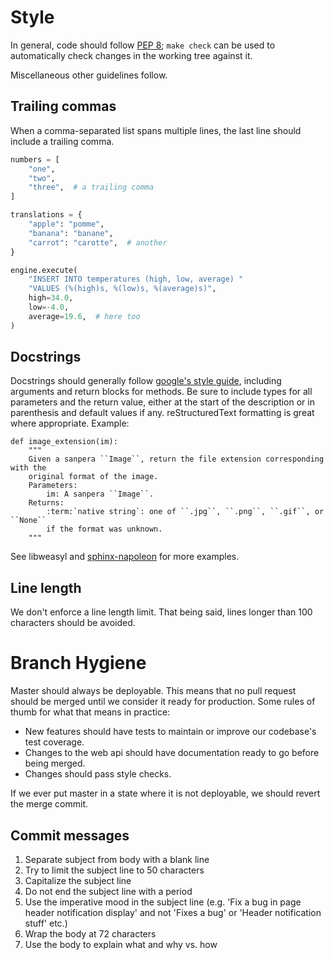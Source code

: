 # Style

In general, code should follow [PEP 8]; `make check` can be used to automatically check changes in the working tree against it.

Miscellaneous other guidelines follow.

## Trailing commas

When a comma-separated list spans multiple lines, the last line should include a trailing comma.

```python
numbers = [
    "one",
    "two",
    "three",  # a trailing comma
]
```

```python
translations = {
    "apple": "pomme",
    "banana": "banane",
    "carrot": "carotte",  # another
}
```

```python
engine.execute(
    "INSERT INTO temperatures (high, low, average) "
    "VALUES (%(high)s, %(low)s, %(average)s)",
    high=34.0,
    low=-4.0,
    average=19.6,  # here too
)
```

## Docstrings

Docstrings should generally follow [google's style guide], including arguments and return blocks for methods. Be sure to include types for all parameters and the return value, either at the start of the description or in parenthesis and default values if any.  reStructuredText formatting is great where appropriate. Example:
```
def image_extension(im):
    """
    Given a sanpera ``Image``, return the file extension corresponding with the
    original format of the image.
    Parameters:
        im: A sanpera ``Image``.
    Returns:
        :term:`native string`: one of ``.jpg``, ``.png``, ``.gif``, or ``None``
        if the format was unknown.
    """
```

See libweasyl and [sphinx-napoleon] for more examples.

## Line length

We don't enforce a line length limit. That being said, lines longer than 100 characters should be avoided.

# Branch Hygiene

Master should always be deployable. This means that no pull request should be merged until we consider it ready for production. Some rules of thumb for what that means in practice:

 * New features should have tests to maintain or improve our codebase's test coverage.
 * Changes to the web api should have documentation ready to go before being merged.
 * Changes should pass style checks.

If we ever put master in a state where it is not deployable, we should revert the merge commit.

## Commit messages

 1. Separate subject from body with a blank line
 2. Try to limit the subject line to 50 characters
 3. Capitalize the subject line
 4. Do not end the subject line with a period
 5. Use the imperative mood in the subject line (e.g. 'Fix a bug in page header notification display' and not 'Fixes a bug' or 'Header notification stuff' etc.)
 6. Wrap the body at 72 characters
 7. Use the body to explain what and why vs. how

  [PEP 8]: https://www.python.org/dev/peps/pep-0008/ "PEP 8 -- Style Guide for Python Code"
  [google's style guide]: http://google.github.io/styleguide/pyguide.html?showone=Comments#Comments "Google's guidelines for docstrings"
  [sphinx-napoleon]: https://pypi.python.org/pypi/sphinxcontrib-napoleon 'the Sphinx "napoleon" extension documentation'